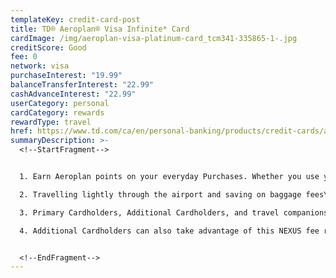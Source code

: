 ```yaml
---
templateKey: credit-card-post
title: TD® Aeroplan® Visa Infinite* Card
cardImage: /img/aeroplan-visa-platinum-card_tcm341-335865-1-.jpg
creditScore: Good
fee: 0
network: visa
purchaseInterest: "19.99"
balanceTransferInterest: "22.99"
cashAdvanceInterest: "22.99"
userCategory: personal
cardCategory: rewards
rewardType: travel
href: https://www.td.com/ca/en/personal-banking/products/credit-cards/aeroplan/aeroplan-visa-infinite-card/
summaryDescription: >-
  <!--StartFragment-->


  1. Earn Aeroplan points on your everyday Purchases. Whether you use your TD® Aeroplan® Visa Infinite Card for gas, bills or groceries, you’re rewarded with Aeroplan points that can take you across the globe.\

  2. Travelling lightly through the airport and saving on baggage fees\

  3. Primary Cardholders, Additional Cardholders, and travel companions (up to eight) travelling on the same reservation will all enjoy their first checked bag free (up to 23kg/50lb) when your travel originates on an Air Canada flight. Enroll for NEXUS and once every 48 months get an application fee rebate (up to $100 CAD)\

  4. Additional Cardholders can also take advantage of this NEXUS fee rebate. For a limited time, earn 1.5 bonus Aeroplan points for each $1 spent on eligible purchases at participating Starbucks® locations


  <!--EndFragment-->
---
```

